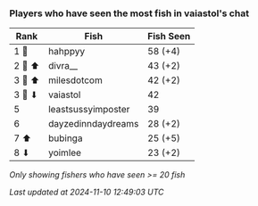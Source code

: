 ### Players who have seen the most fish in vaiastol's chat
| Rank | Fish | Fish Seen |
|------|--------|-----------|
| 1 🥇  | hahppyy  | 58 (+4) |
| 2 🥈 ⬆ | divra__  | 43 (+2) |
| 3 🥉 ⬆ | milesdotcom  | 42 (+2) |
| 3 🥉 ⬇ | vaiastol  | 42 |
| 5  | leastsussyimposter  | 39 |
| 6  | dayzedinndaydreams  | 28 (+2) |
| 7 ⬆ | bubinga  | 25 (+5) |
| 8 ⬇ | yoimlee  | 23 (+2) |

_Only showing fishers who have seen >= 20 fish_

_Last updated at 2024-11-10 12:49:03 UTC_